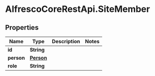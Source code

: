 # AlfrescoCoreRestApi.SiteMember

## Properties
Name | Type | Description | Notes
------------ | ------------- | ------------- | -------------
**id** | **String** |  | 
**person** | [**Person**](Person.md) |  | 
**role** | **String** |  | 


